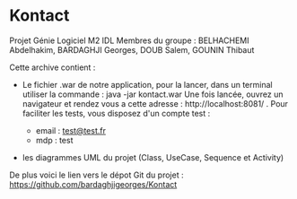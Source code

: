 # Kontact

Projet Génie Logiciel M2 IDL
Membres du groupe : BELHACHEMI Abdelhakim, BARDAGHJI Georges, DOUB Salem, GOUNIN Thibaut

Cette archive contient :

-	Le fichier .war de notre application, pour la lancer, dans un terminal utiliser la commande : java -jar kontact.war
	Une fois lancée, ouvrez un navigateur et rendez vous a cette adresse : http://localhost:8081/ .
	Pour faciliter les tests, vous disposez d'un compte test :
	-	email : test@test.fr
	-	mdp : test

-	les diagrammes UML du projet (Class, UseCase, Sequence et Activity)

De plus voici le lien vers le dépot Git du projet : https://github.com/bardaghjigeorges/Kontact
